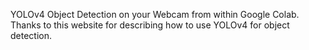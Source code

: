 YOLOv4 Object Detection on your Webcam from within Google Colab.
Thanks to this website for describing how to use YOLOv4 for object detection.
